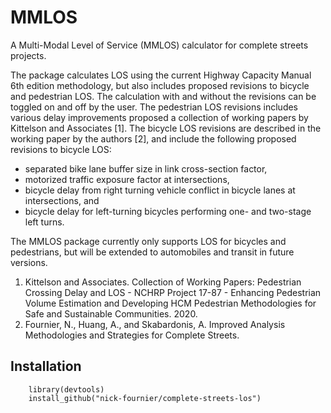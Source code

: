 # MMLOS
A Multi-Modal Level of Service (MMLOS) calculator for complete streets projects.

The package calculates LOS using the current Highway Capacity Manual 6th edition methodology, but also includes proposed revisions to bicycle and pedestrian LOS. The calculation with and without the revisions can be toggled on and off by the user. The pedestrian LOS revisions includes various delay improvements proposed a collection of working papers by Kittelson and Associates [1]. The bicycle LOS revisions are described in the working paper by the authors [2], and include the following proposed revisions to bicycle LOS:

- separated bike lane buffer size in link cross-section factor,
- motorized traffic exposure factor at intersections,
- bicycle delay from right turning vehicle conflict in bicycle lanes at intersections, and
- bicycle delay for left-turning bicycles performing one- and two-stage left turns.

The MMLOS package currently only supports LOS for bicycles and pedestrians, but will be extended to automobiles and transit in future versions. 

1. Kittelson and Associates. Collection of Working Papers: Pedestrian Crossing Delay and LOS - NCHRP Project 17-87 - Enhancing Pedestrian Volume Estimation and Developing HCM Pedestrian Methodologies for Safe and Sustainable Communities. 2020.
2. Fournier, N., Huang, A., and Skabardonis, A.  Improved Analysis Methodologies and Strategies for Complete Streets.

## Installation

		library(devtools)
		install_github("nick-fournier/complete-streets-los")

